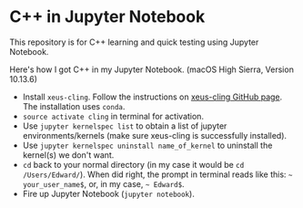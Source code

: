 # C++ in Jupyter Notebook

This repository is for C++ learning and quick testing using Jupyter Notebook.

Here's how I got C++ in my Jupyter Notebook. (macOS High Sierra, Version 10.13.6)

- Install `xeus-cling`. Follow the instructions on [xeus-cling GitHub page](https://github.com/QuantStack/xeus-cling). The installation uses `conda`.
- `source activate cling` in terminal for activation.
- Use `jupyter kernelspec list` to obtain a list of jupyter environments/kernels (make sure xeus-cling is successfully installed).
- Use `jupyter kernelspec uninstall name_of_kernel` to uninstall the kernel(s) we don't want.
- `cd` back to your normal directory (in my case it would be `cd /Users/Edward/`). When did right, the prompt in terminal reads like this: `~ your_user_name$`, or, in my case, `~ Edward$`.
- Fire up Jupyter Notebook (`jupyter notebook`).
